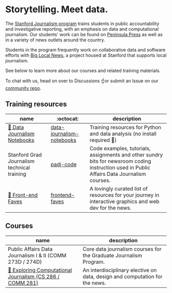 # Storytelling. Meet data.

The [Stanford Journalism program](https://journalism.stanford.edu/curriculum) trains students in public accountability and investigative reporting, with an emphasis on data and computational journalism. Our students' work can be found on [Peninsula Press](https://peninsulapress.com/) as well as in a variety of news outlets around the country. 

Students in the program frequently work on collaborative data and software efforts with [Big Local News](https://github.com/biglocalnews), a project housed at Stanford that supports local journalism.

See below to learn more about our courses and related training materials.

To chat with us, head on over to Discussions ☝️or submit an Issue on our [community repo](https://github.com/stanfordjournalism/community/issues).

## Training resources

| name  | :octocat: | description |
| ------|-----------| ------------- |
| [:link: Data Journalism Notebooks](https://stanfordjournalism.github.io/data-journalism-notebooks/lab?path=README.ipynb) | [data-journalism-notebooks](https://github.com/stanfordjournalism/data-journalism-notebooks) | Training resources for Python and data analysis (no install required :metal:)|
| Stanford Grad Journalism technical training | [padj-code](https://github.com/stanfordjournalism/padj-code) | Code examples, tutorials, assignments and other sundry bits for newsroom coding instruction used in Public Affairs Data Journalism courses. |
| [:link: Front-end Faves](https://stanfordjournalism.github.io/frontend-faves/) | [frontend-faves](https://github.com/stanfordjournalism/frontend-faves) | A lovingly curated list of resources for your journey in interactive graphics and web dev for the news. |

## Courses

| name | description | 
| -------|-------------|
| Public Affairs Data Journalism I & II (COMM 273D / 274D) | Core data journalism courses for the Graduate Journalism Program. |
| [:link: Exploring Computational Journalism (CS 286 / COMM 281)](https://ecj.stanford.edu/) | An interdisciplinary elective on data, design and computation for the news. |



